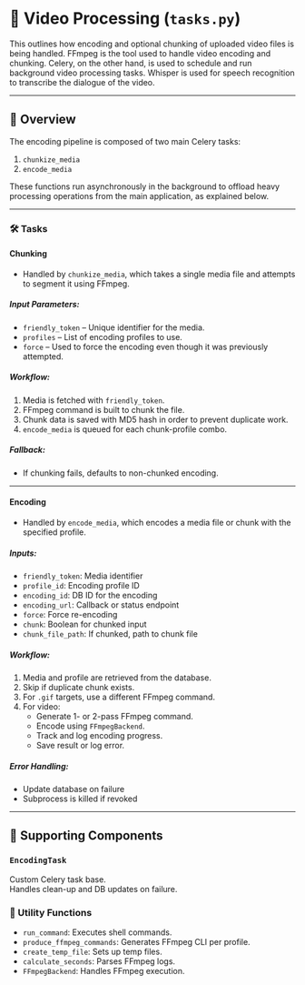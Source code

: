 # 📼 Video Processing (`tasks.py`)

This outlines how encoding and optional chunking of uploaded video files is being handled. FFmpeg is the tool used to handle video encoding and chunking. Celery, on the other hand, is used to schedule and run background video processing tasks. Whisper is used for speech recognition to transcribe the dialogue of the video.

---

## 📌 Overview

The encoding pipeline is composed of two main Celery tasks:

1. `chunkize_media`
2. `encode_media`

These functions run asynchronously in the background to offload heavy processing operations from the main application, as explained below.

---

### 🛠️ Tasks

#### Chunking

- Handled by `chunkize_media`, which takes a single media file and attempts to segment it using FFmpeg.

##### Input Parameters:

- `friendly_token` – Unique identifier for the media.
- `profiles` – List of encoding profiles to use.
- `force` – Used to force the encoding even though it was previously attempted.

##### Workflow:

1. Media is fetched with `friendly_token`.
2. FFmpeg command is built to chunk the file.
3. Chunk data is saved with MD5 hash in order to prevent duplicate work.
4. `encode_media` is queued for each chunk-profile combo.

##### Fallback:

- If chunking fails, defaults to non-chunked encoding.

---

#### Encoding

- Handled by `encode_media`, which encodes a media file or chunk with the specified profile.

##### Inputs:

- `friendly_token`: Media identifier  
- `profile_id`: Encoding profile ID  
- `encoding_id`: DB ID for the encoding  
- `encoding_url`: Callback or status endpoint  
- `force`: Force re-encoding  
- `chunk`: Boolean for chunked input  
- `chunk_file_path`: If chunked, path to chunk file

##### Workflow:

1. Media and profile are retrieved from the database.
2. Skip if duplicate chunk exists.
3. For `.gif` targets, use a different FFmpeg command.
4. For video:  
    - Generate 1- or 2-pass FFmpeg command.  
    - Encode using `FFmpegBackend`.  
    - Track and log encoding progress.  
    - Save result or log error.

##### Error Handling:

- Update database on failure  
- Subprocess is killed if revoked

---

## 🧱 Supporting Components

### `EncodingTask`

Custom Celery task base.  
Handles clean-up and DB updates on failure.

### 🔧 Utility Functions

- `run_command`: Executes shell commands.
- `produce_ffmpeg_commands`: Generates FFmpeg CLI per profile.
- `create_temp_file`: Sets up temp files.
- `calculate_seconds`: Parses FFmpeg logs.
- `FFmpegBackend`: Handles FFmpeg execution.
